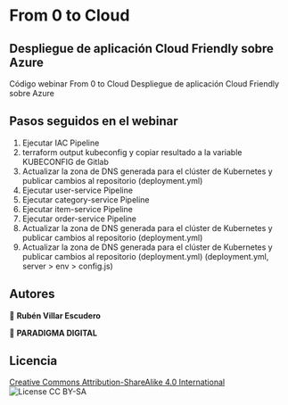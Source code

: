 # From 0 to Cloud

## Despliegue de aplicación Cloud Friendly sobre Azure

Código webinar From 0 to Cloud Despliegue de aplicación Cloud Friendly sobre Azure

## Pasos seguidos en el webinar

1. Ejecutar IAC Pipeline
2. terraform output kubeconfig y copiar resultado a la variable KUBECONFIG de Gitlab
3. Actualizar la zona de DNS generada para el clúster de Kubernetes y publicar cambios al repositorio (deployment.yml)
4. Ejecutar user-service Pipeline
5. Ejecutar category-service Pipeline
6. Ejecutar item-service Pipeline
7. Ejecutar order-service Pipeline
8. Actualizar la zona de DNS generada para el clúster de Kubernetes y publicar cambios al repositorio (deployment.yml)
9. Actualizar la zona de DNS generada para el clúster de Kubernetes y publicar cambios al repositorio (deployment.yml) (deployment.yml, server > env > config.js)

## Autores

👤 **Rubén Villar Escudero**

🏢 **PARADIGMA DIGITAL**

## Licencia

[Creative Commons Attribution-ShareAlike 4.0 International](LICENSE.md) <img alt="License CC BY-SA" src="https://img.shields.io/badge/license-CC%20BY--SA-blue" />